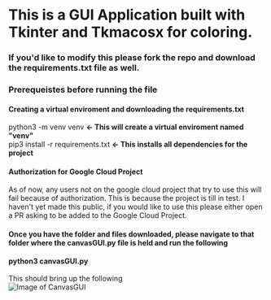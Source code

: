 # This is a GUI Application built with Tkinter and Tkmacosx for coloring.

### If you'd like to modify this please fork the repo and download the requirements.txt file as well.

### Prerequeistes before running the file
#### Creating a virtual enviroment and downloading the requirements.txt
python3 -m venv venv **<- This will create a virtual enviroment named "venv"**
<br> pip3 install -r requirements.txt **<- This installs all dependencies for the project**
#### Authorization for Google Cloud Project
As of now, any users not on the google cloud project that try to use this will fail because of authorization. This is because the project is till in test.
I haven't yet made this public, if you would like to use this please either open a PR asking to be added to the Google Cloud Project.

#### Once you have the folder and files downloaded, please navigate to that folder where the canvasGUI.py file is held and run the following 
**python3 canvasGUI.py**
<br>
<br> This should bring up the following <br>
![Image of CanvasGUI](https://drive.google.com/uc?export=view&id=14of1iN4-ugV3tGc65r9M6B5l_7ItbzZx)

